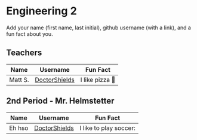 # Engineering 2

Add your name (first name, last initial), github username (with a link), and a fun fact about you.

## Teachers
Name | Username | Fun Fact
--- | --- | ---
Matt S. | [DoctorShields](https://github.com/DoctorShields) | I like pizza :pizza:

## 2nd Period - Mr. Helmstetter
Name | Username | Fun Fact
--- | --- | ---
Eh hso | [DoctorShields](https://github.com/DoctorShields) | I like  to play soccer:


